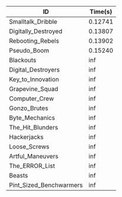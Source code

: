 |ID|Time(s)|
|-|-|
|Smalltalk_Dribble|0.12741|
|Digitally_Destroyed|0.13807|
|Rebooting_Rebels|0.13902|
|Pseudo_Boom|0.15240|
|Blackouts|inf|
|Digital_Destroyers|inf|
|Key_to_Innovation|inf|
|Grapevine_Squad|inf|
|Computer_Crew|inf|
|Gonzo_Brutes|inf|
|Byte_Mechanics|inf|
|The_Hit_Blunders|inf|
|Hackerjacks|inf|
|Loose_Screws|inf|
|Artful_Maneuvers|inf|
|The_ERROR_List|inf|
|Beasts|inf|
|Pint_Sized_Benchwarmers|inf|
